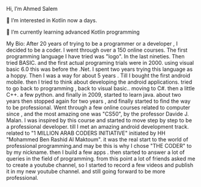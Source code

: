 Hi, I’m Ahmed Salem

👀 I’m interested in Kotlin now a days.

🌱 I’m currently learning advanced Kotlin programming

My Bio: After 20 years of trying to be a programmer or a developer , I decided to be a coder. I went through over a 150 online courses. The first programming language I have tried was "logo". In the last nineties. Then tried BASIC. and the first actual programing trials were in 2000. using visual basic 6.0 this was before the .Net. I spent two years trying this language as a hoppy. Then I was a way for about 5 years . Till I bought the first android mobile. then I tried to think about developing the android applications. tried to go back to programming , back to visual basic.. moving to C#. then a little C++. a few python. and finally in 2009, started to learn java. about two years then stopped again for two years , and finally started to find the way to be professional.
Went through a few online courses related to computer since , and the most amazing one was "CS50", by the professor Davide J. Malan. I was inspired by this course and started to move step by step to be a professional developer. till I met an amazing android development track. related to "1 MILLION ARAB CODERS INITIATIVE" initiated by HH "Mohammed Ben Rashid Al Maktoum". it was the real start to the world of professional programming.and may be this is why I chose "THE CODER" to by my nickname. then I build a few apps . then started to answer a lot of queries in the field of programming. from this point a lot of friends asked me to create a youtube channel, so I started to record a few videos and publish it in my new youtube channel. and still going forward to be more professional.

<!---
TheCoderGit/TheCoderGit is a ✨ special ✨ repository because its `README.md` (this file) appears on your GitHub profile.
You can click the Preview link to take a look at your changes.
--->
